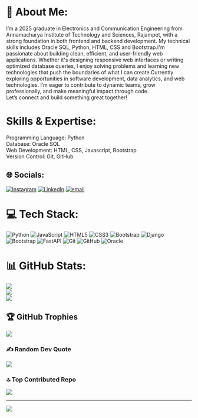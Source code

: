 # 💫 About Me:
I’m a 2025 graduate in Electronics and Communication Engineering from Annamacharya Institute of Technology and Sciences, Rajampet, with a strong foundation in both frontend and backend development. My technical skills includes Oracle SQL, Python, HTML, CSS and Bootstrap.I'm passionate about building clean, efficient, and user-friendly web applications. Whether it's designing responsive web interfaces or writing optimized database queries, I enjoy solving problems and learning new technologies that push the boundaries of what I can create.Currently exploring opportunities in software development, data analytics, and web technologies. I’m eager to contribute to dynamic teams, grow professionally, and make meaningful impact through code.<br>Let’s connect and build something great together!
# Skills & Expertise:
Programming Language: Python<br>Database: Oracle SQL<br>Web Development: HTML, CSS, Javascript, Bootstrap<br>Version Control: Git, GitHub


## 🌐 Socials:
[![Instagram](https://img.shields.io/badge/Instagram-%23E4405F.svg?logo=Instagram&logoColor=white)](https://instagram.com/https://instagram.com/_kranthi.8) [![LinkedIn](https://img.shields.io/badge/LinkedIn-%230077B5.svg?logo=linkedin&logoColor=white)](https://linkedin.com/in/www.linkedin.com.in/kranthi373) [![email](https://img.shields.io/badge/Email-D14836?logo=gmail&logoColor=white)](mailto:krkranthikumar2003@gmail.com) 

# 💻 Tech Stack:
![Python](https://img.shields.io/badge/python-3670A0?style=flat&logo=python&logoColor=ffdd54) ![JavaScript](https://img.shields.io/badge/javascript-%23323330.svg?style=flat&logo=javascript&logoColor=%23F7DF1E) ![HTML5](https://img.shields.io/badge/html5-%23E34F26.svg?style=flat&logo=html5&logoColor=white) ![CSS3](https://img.shields.io/badge/css3-%231572B6.svg?style=flat&logo=css3&logoColor=white) ![Bootstrap](https://img.shields.io/badge/bootstrap-%238511FA.svg?style=flat&logo=bootstrap&logoColor=white) ![Django](https://img.shields.io/badge/django-%23092E20.svg?style=flat&logo=django&logoColor=white) ![Bootstrap](https://img.shields.io/badge/bootstrap-%238511FA.svg?style=flat&logo=bootstrap&logoColor=white) ![FastAPI](https://img.shields.io/badge/FastAPI-005571?style=flat&logo=fastapi) ![Git](https://img.shields.io/badge/git-%23F05033.svg?style=flat&logo=git&logoColor=white) ![GitHub](https://img.shields.io/badge/github-%23121011.svg?style=flat&logo=github&logoColor=white) ![Oracle](https://img.shields.io/badge/Oracle-F80000?style=flat&logo=oracle&logoColor=white)
# 📊 GitHub Stats:
![](https://github-readme-stats.vercel.app/api?username=kranthi-v&theme=github_dark&hide_border=true&include_all_commits=false&count_private=false)<br/>
![](https://nirzak-streak-stats.vercel.app/?user=kranthi-v&theme=github_dark&hide_border=true)<br/>
![](https://github-readme-stats.vercel.app/api/top-langs/?username=kranthi-v&theme=github_dark&hide_border=true&include_all_commits=false&count_private=false&layout=compact)

## 🏆 GitHub Trophies
![](https://github-profile-trophy.vercel.app/?username=kranthi-v&theme=radical&no-frame=true&no-bg=true&margin-w=4)

### ✍️ Random Dev Quote
![](https://quotes-github-readme.vercel.app/api?type=horizontal&theme=radical)

### 🔝 Top Contributed Repo
![](https://github-contributor-stats.vercel.app/api?username=kranthi-v&limit=5&theme=github_dark&combine_all_yearly_contributions=true)

---
[![](https://visitcount.itsvg.in/api?id=kranthi-v&icon=0&color=0)](https://visitcount.itsvg.in)

<!-- Proudly created with GPRM ( https://gprm.itsvg.in ) -->
